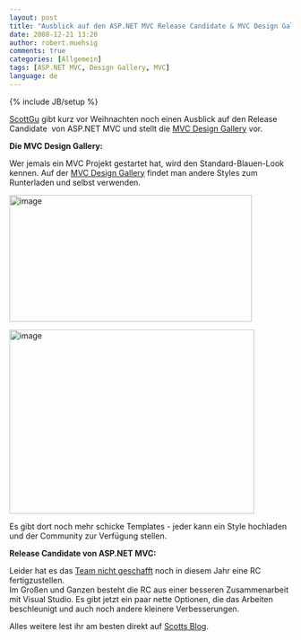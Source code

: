 ```yaml
---
layout: post
title: "Ausblick auf den ASP.NET MVC Release Candidate & MVC Design Gallery"
date: 2008-12-21 13:20
author: robert.muehsig
comments: true
categories: [Allgemein]
tags: [ASP.NET MVC, Design Gallery, MVC]
language: de
---
```

{% include JB/setup %}
<p><a href="http://weblogs.asp.net/scottgu/archive/2008/12/19/asp-net-mvc-design-gallery-and-upcoming-view-improvements-with-the-asp-net-mvc-release-candidate.aspx">ScottGu</a> gibt kurz vor Weihnachten noch einen Ausblick auf den Release Candidate&#160; von ASP.NET MVC und stellt die <a href="http://www.asp.net/mvc/gallery/default.aspx?supportsjs=true">MVC Design Gallery</a> vor.</p> 
<!--more-->
  <p><strong>Die MVC Design Gallery:</strong></p>  <p>Wer jemals ein MVC Projekt gestartet hat, wird den Standard-Blauen-Look kennen. Auf der <a href="http://www.asp.net/mvc/gallery/default.aspx?supportsjs=true">MVC Design Gallery</a> findet man andere Styles zum Runterladen und selbst verwenden. </p>  <p><a href="{{BASE_PATH}}/assets/wp-images-de/image577.png"><img style="border-right: 0px; border-top: 0px; border-left: 0px; border-bottom: 0px" height="226" alt="image" src="{{BASE_PATH}}/assets/wp-images-de/image-thumb555.png" width="433" border="0" /></a> </p>  <p><a href="{{BASE_PATH}}/assets/wp-images-de/image578.png"><img style="border-right: 0px; border-top: 0px; border-left: 0px; border-bottom: 0px" height="328" alt="image" src="{{BASE_PATH}}/assets/wp-images-de/image-thumb556.png" width="437" border="0" /></a> </p>  <p>Es gibt dort noch mehr schicke Templates - jeder kann ein Style hochladen und der Community zur Verf&#252;gung stellen.</p>  <p><strong>Release Candidate von ASP.NET MVC:</strong></p>  <p>Leider hat es das <a href="http://haacked.com/archive/2008/12/19/a-little-holiday-love-from-the-asp.net-mvc-team.aspx">Team nicht geschafft</a> noch in diesem Jahr eine RC fertigzustellen.     <br />Im Gro&#223;en und Ganzen besteht die RC aus einer besseren Zusammenarbeit mit Visual Studio. Es gibt jetzt ein paar nette Optionen, die das Arbeiten beschleunigt und auch noch andere kleinere Verbesserungen.</p>  <p>Alles weitere lest ihr am besten direkt auf <a href="http://weblogs.asp.net/scottgu/archive/2008/12/19/asp-net-mvc-design-gallery-and-upcoming-view-improvements-with-the-asp-net-mvc-release-candidate.aspx">Scotts Blog</a>.</p>
